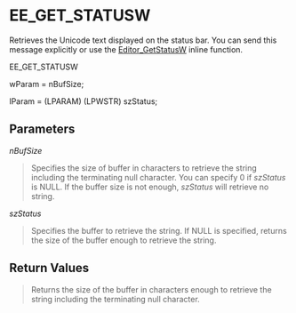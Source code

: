 # EE\_GET\_STATUSW

Retrieves the Unicode text displayed on the status bar. You can send this
message explicitly or use the [Editor\_GetStatusW](../macro/editor_getstatusw) inline function.

EE\_GET\_STATUSW

wParam = nBufSize;

lParam = (LPARAM) (LPWSTR) szStatus;

## Parameters

_nBufSize_

> Specifies the size of buffer in characters to retrieve the string including
> the terminating null character. You can specify 0 if _szStatus_ is
> NULL. If the buffer size is not enough, _szStatus_ will retrieve no
> string.

_szStatus_

> Specifies the buffer to retrieve the string. If NULL is specified, returns
> the size of the buffer enough to retrieve the string.

## Return Values

> Returns the size of the buffer in characters enough to retrieve the string
> including the terminating null character.
